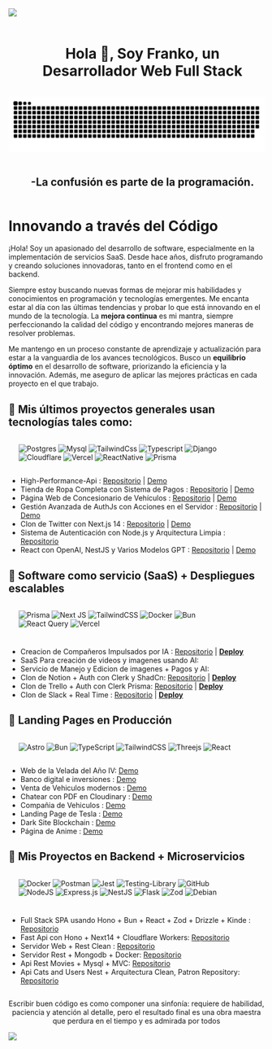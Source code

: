 <!--horizontal divider(gradiant)-->
<img src="https://user-images.githubusercontent.com/73097560/115834477-dbab4500-a447-11eb-908a-139a6edaec5c.gif">

<!--h1 without bottom border-->
<div id="user-content-toc">
  <ul align="center">
    <summary><h1 style="display: inline-block">Hola 👋, Soy Franko, un Desarrollador Web Full Stack </h1></summary>
  </ul>
</div>

<!--- snake -->
<div align="center">
  <img  src="/grid-snake.svg"
       alt="snake" /></a>
</div>

<!--h2 without bottom border-->
<div id="user-content-toc">
  <ul align="center">
    <summary><h2 style="display: inline-block">-La confusión es parte de la programación.</h2></summary>
  </ul>
</div>

  <!--Intro start-->

# Innovando a través del Código

¡Hola! Soy un apasionado del desarrollo de software, especialmente en la implementación de servicios SaaS. Desde hace años, disfruto programando y creando soluciones innovadoras, tanto en el frontend como en el backend.

Siempre estoy buscando nuevas formas de mejorar mis habilidades y conocimientos en programación y tecnologías emergentes. Me encanta estar al día con las últimas tendencias y probar lo que está innovando en el mundo de la tecnología. La **mejora continua** es mi mantra, siempre perfeccionando la calidad del código y encontrando mejores maneras de resolver problemas.

Me mantengo en un proceso constante de aprendizaje y actualización para estar a la vanguardia de los avances tecnológicos. Busco un **equilibrio óptimo** en el desarrollo de software, priorizando la eficiencia y la innovación. Además, me aseguro de aplicar las mejores prácticas en cada proyecto en el que trabajo.


## 🐳 Mis últimos proyectos generales usan tecnologías tales como:

<div style="display:flex;padding-left:20px;padding-right:40px;padding-bottom:1px;gap:8px">



![Postgres](https://img.shields.io/badge/postgres-%23316192.svg?style=for-the-badge&logo=postgresql&logoColor=white)
![Mysql](https://img.shields.io/badge/MySQL-00000F?style=for-the-badge&logo=mysql&logoColor=white)
![TailwindCss](https://img.shields.io/badge/Tailwind_CSS-38B2AC?style=for-the-badge&logo=tailwind-css&logoColor=white)
![Typescript](https://img.shields.io/badge/TypeScript-007ACC?style=for-the-badge&logo=typescript&logoColor=white)
![Django](https://img.shields.io/badge/Django-092E20?style=for-the-badge&logo=django&logoColor=white)
![Cloudflare](https://img.shields.io/badge/Cloudflare-F38020?style=for-the-badge&logo=Cloudflare&logoColor=white)
![Vercel](https://img.shields.io/badge/Vercel-000000?style=for-the-badge&logo=vercel&logoColor=white)
![ReactNative](	https://img.shields.io/badge/React_Native-20232A?style=for-the-badge&logo=react&logoColor=61DAFB)
![Prisma](https://img.shields.io/badge/Prisma-3982CE?style=for-the-badge&logo=Prisma&logoColor=white)









</div>

- High-Performance-Api : [Repositorio](https://github.com/Lostovayne/High-Performance-Api) | [Demo](https://api-sooty-eta.vercel.app/)
- Tienda de Ropa Completa con Sistema de Pagos : [Repositorio](https://github.com/Lostovayne/Tienda-de-Ropa-Tesla-Shop-usando-Next-14) | [Demo](https://github.com/Lostovayne/Tienda-de-Ropa-Tesla-Shop-usando-Next-14)
- Página Web de Concesionario de Vehículos : [Repositorio](https://github.com/Lostovayne/Tienda-de-Vehiculos-Next-13-Typescript-y-Tailwind) | [Demo](https://concesionario-de-vehiculos.vercel.app)
- Gestión Avanzada de AuthJs con Acciones en el Servidor : [Repositorio](https://github.com/Lostovayne/Next-Auth-V5-Usando-Next-14-Avanzado) | [Demo](https://github.com/Lostovayne/Next-Auth-V5-Usando-Next-14-Avanzado)
- Clon de Twitter con Next.js 14 : [Repositorio](https://github.com/Lostovayne/Clon-de-Twitter-con-Next-14) | [Demo](https://clon-de-twitter.vercel.app/)
- Sistema de Autenticación con Node.js y Arquitectura Limpia : [Repositorio](https://github.com/Lostovayne/Sistema-de-Autenticacion-usando-Node-Ts-y-Clean-Arquitecture)
- React con OpenAI, NestJS y Varios Modelos GPT : [Repositorio](https://github.com/Lostovayne/React-usando-React-Router-dom-Tailwind-Typescript-e-integraciones-de-Openai-para-modelos) | [Demo](https://react-gpt-weld.vercel.app/)



## 💾 Software como servicio (SaaS) + Despliegues escalables

<div style="display:flex;padding-left:20px;padding-right:40px;padding-bottom:10px;gap:8px" >

![Prisma](https://img.shields.io/badge/Prisma-3982CE?style=for-the-badge&logo=Prisma&logoColor=white)
![Next JS](https://img.shields.io/badge/Next-black?style=for-the-badge&logo=next.js&logoColor=white)
![TailwindCSS](https://img.shields.io/badge/tailwindcss-%2338B2AC.svg?style=for-the-badge&logo=tailwind-css&logoColor=white)
![Docker](https://img.shields.io/badge/docker-%230db7ed.svg?style=for-the-badge&logo=docker&logoColor=white)
![Bun](https://img.shields.io/badge/Bun-%23000000.svg?style=for-the-badge&logo=bun&logoColor=white)
![React Query](https://img.shields.io/badge/-React%20Query-FF4154?style=for-the-badge&logo=react%20query&logoColor=white)
![Vercel](https://img.shields.io/badge/vercel-%23000000.svg?style=for-the-badge&logo=vercel&logoColor=white)

</div>

- Creacion de Compañeros Impulsados por IA : [Repositorio](https://github.com/Lostovayne/SaaS-AI-Companion) | **[Deploy](https://ai-companion-khalest.vercel.app/)**
- SaaS Para creación de videos y imagenes usando AI:
- Servicio de Manejo y Edicion de imagenes + Pagos y AI: 
- Clon de Notion + Auth con Clerk y ShadCn: [Repositorio](https://github.com/Lostovayne/Clon-de-Notion-con-Next14-Tailwind-Typescript) | **[Deploy](https://jotion-dev-nine.vercel.app)**
- Clon de Trello + Auth con Clerk Prisma: [Repositorio](https://github.com/Lostovayne/Clon-de-Trello-Next-14-Tailwind-Typescript-Prisma) | **[Deploy]()**
- Clon de Slack + Real Time : [Repositorio](https://github.com/Lostovayne/build-slack-clone) | **[Deploy]()**


## 📃 Landing Pages en Producción
<div style="display:flex;padding-left:20px;padding-right:40px;padding-bottom:1px;gap:8px">

![Astro](https://img.shields.io/badge/astro-%232C2052.svg?style=for-the-badge&logo=astro&logoColor=white)
![Bun](https://img.shields.io/badge/Bun-%23000000.svg?style=for-the-badge&logo=bun&logoColor=white)
![TypeScript](https://img.shields.io/badge/typescript-%23007ACC.svg?style=for-the-badge&logo=typescript&logoColor=white)
![TailwindCSS](https://img.shields.io/badge/tailwindcss-%2338B2AC.svg?style=for-the-badge&logo=tailwind-css&logoColor=white)
![Threejs](https://img.shields.io/badge/threejs-black?style=for-the-badge&logo=three.js&logoColor=white)
![React](https://img.shields.io/badge/react-%2320232a.svg?style=for-the-badge&logo=react&logoColor=%2361DAFB)
</div>

- Web de la Velada del Año IV: [Demo](https://khalest.cloud)
- Banco digital e inversiones : [Demo](https://cash-bank.pages.dev/)
- Venta de Vehiculos modernos : [Demo](https://github.com/Lostovayne/car-website)
- Chatear con PDF en Cloudinary : [Demo](https://chat-con-pdf-astro.pages.dev/)
- Compañia de Vehiculos : [Demo](https://vcompany.pages.dev/)
- Landing Page de Tesla : [Demo](https://tesladl.pages.dev/)
- Dark Site Blockchain : [Demo]()
- Página de Anime : [Demo](https://anime-next14.vercel.app)


## 🚀 Mis Proyectos en Backend + Microservicios

<div style="display:flex;padding-left:20px;padding-right:40px;padding-bottom:10px;gap:8px" >

![Docker](https://img.shields.io/badge/docker-%230db7ed.svg?style=for-the-badge&logo=docker&logoColor=white)
![Postman](https://img.shields.io/badge/Postman-FF6C37?style=for-the-badge&logo=postman&logoColor=white)
![Jest](https://img.shields.io/badge/-jest-%23C21325?style=for-the-badge&logo=jest&logoColor=white)
![Testing-Library](https://img.shields.io/badge/-TestingLibrary-%23E33332?style=for-the-badge&logo=testing-library&logoColor=white)
![GitHub](https://img.shields.io/badge/github-%23121011.svg?style=for-the-badge&logo=github&logoColor=white)
![NodeJS](https://img.shields.io/badge/node.js-6DA55F?style=for-the-badge&logo=node.js&logoColor=white)
![Express.js](https://img.shields.io/badge/express.js-%23404d59.svg?style=for-the-badge&logo=express&logoColor=%2361DAFB)
![NestJS](https://img.shields.io/badge/nestjs-%23E0234E.svg?style=for-the-badge&logo=nestjs&logoColor=white)
![Flask](https://img.shields.io/badge/flask-%23000.svg?style=for-the-badge&logo=flask&logoColor=white)
![Zod](https://img.shields.io/badge/zod-%233068b7.svg?style=for-the-badge&logo=zod&logoColor=white)
![Debian](https://img.shields.io/badge/Debian-D70A53?style=for-the-badge&logo=debian&logoColor=white)

</div>

- Full Stack SPA usando Hono + Bun + React + Zod + Drizzle + Kinde : [Repositorio](https://github.com/Lostovayne/Proyecto-Full-Stack-Spa-en-React-con-Hono-y-Bun)
- Fast Api con Hono + Next14 + Cloudflare Workers: [Repositorio](https://github.com/Lostovayne/Fast-Api-Usando-Hono-y-Next14-en-Cloudflare-Workers)
- Servidor Web + Rest Clean : [Repositorio](https://github.com/Lostovayne/Servidor-Rest-y-web-con-posgresql-prisma-Nodejs-Typescript)
- Servidor Rest + Mongodb + Docker: [Repositorio](https://github.com/Lostovayne/Autenticacion-usando-Node-con-Typescript-y-Mongodb-con-Arquitectura)
- Api Rest Movies + Mysql + MVC: [Repositorio](https://github.com/Lostovayne/Api-Rest-Midu-Usando-Zod)
- Api Cats and Users Nest + Arquitectura Clean, Patron Repository: [Repositorio](https://github.com/Lostovayne/Api-Rest-Cat-con-NestJs-MySql-TypeOrm-y-Typescript)



<!--- stats & Trophy (start) -->
<p align="center">
  <!--- stats (start) -->
<table align="center">
<tr border="none">

</tr>
</table>

</p>        
<!--- stats (end) -->

<p align="center">
Escribir buen código es como componer una sinfonía: requiere de habilidad, paciencia y atención al detalle, pero el resultado final es una obra maestra que perdura en el tiempo y es admirada por todos
  
</p>

<!--horizontal divider(gradiant)-->
<img src="https://user-images.githubusercontent.com/73097560/115834477-dbab4500-a447-11eb-908a-139a6edaec5c.gif">
